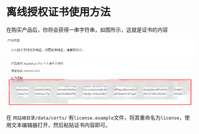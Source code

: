# 离线授权证书使用方法

在购买产品后，你将会获得一串字符串，如图所示，这就是证书的内容

![license.png](/assets/images/license-example.png)

在 `网站根目录/data/certs/` 有`license.example`文件，将其重命名为`license`，使用文本编辑器打开，然后粘贴证书内容即可。
